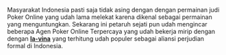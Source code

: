 Masyarakat Indonesia pasti saja tidak asing dengan dengan permainan judi Poker Online yang udah lama melekat karena dikenal sebagai permainan yang menguntungkan. Sekarang ini petaruh sejati pun udah mengincar beberapa Agen Poker Online Terpercaya yang udah bekerja mirip dengan dengan **[la-vina](http://www.la-vina.co.uk/)** yang terhitung udah populer sebagai aliansi perjudian formal di Indonesia.
